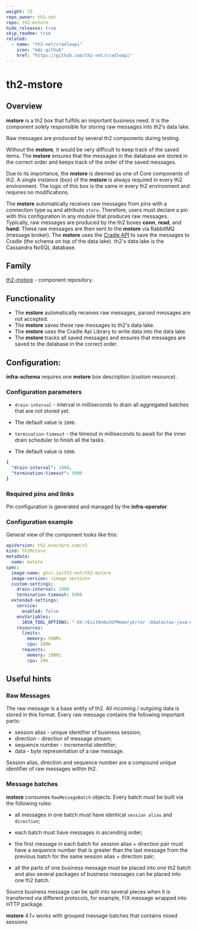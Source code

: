 ```yaml
---
weight: 15
repo_owner: th2-net
repo: th2-mstore
hide_releases: true
skip_readme: true
related:
  - name: "th2-net/cradleapi"
    icon: "mdi-github"
    href: "https://github.com/th2-net/cradleapi"
---
```


# th2-mstore

## Overview

**mstore** is a th2 box that fulfills an important business need.
It is the component solely responsible for storing raw messages into th2’s data lake. 

<notice info>
Raw messages are produced by several th2 components during testing. 
</notice>

Without the **mstore**, it would be very difficult to keep track of the saved items.
The **mstore** ensures that the messages in the database are stored in the correct order and keeps track of the order of the saved messages.

Due to its importance, the **mstore** is deemed as one of <term term="Core">Core</term> components of th2.
A single instance (box) of the **mstore** is always required in every th2 environment.
The logic of this box is the same in every th2 environment and requires no modifications.

The **mstore** automatically receives raw messages from pins with a connection type `mq` and attribute `store`.
Therefore, users must declare a pin with this configuration in any module that produces raw messages.
Typically, raw messages are produced by the th2 boxes **conn**, **read**, and **hand**.
These raw messages are then sent to the **mstore** via RabbitMQ (message broker).
The **mstore** uses the [Cradle API](https://github.com/th2-net/cradleapi) to save the messages to <term term="Cradle">Cradle</term> (the schema on top of the data lake). th2's data lake is the Cassandra NoSQL database. 

## Family

 [th2-mstore](https://github.com/th2-net/th2-mstore) - component repository.

## Functionality
- The **mstore** automatically receives raw messages, parsed messages are not accepted. 
- The **mstore** saves these raw messages to th2's data lake.
- The **mstore** uses the Cradle Api Library to write data into the data lake.
- The **mstore** tracks all saved messages and ensures that messages are saved to the database in the correct order.

## Configuration:

**infra-schema** requires one **mstore** box description (custom resource).

### Configuration parameters

- `drain-interval` - interval in milliseconds to drain all aggregated batches that are not stored yet. 
- The default value is `1000`.

- `termination-timeout` - the timeout in milliseconds to await for the inner drain scheduler to finish all the tasks. 
- The default value is `5000`.

```yaml
{
  "drain-interval": 1000,
  "termination-timeout": 5000
}
```

### Required pins and links
Pin configuration is generated and managed by the **infra-operator**.


### Configuration example

General view of the component looks like this:

```yaml
apiVersion: th2.exactpro.com/v1
kind: Th2Mstore
metadata:
  name: mstore
spec:
  image-name: ghcr.io/th2-net/th2-mstore
  image-version: <image version>
  custom-settings:
    drain-interval: 1000
    termination-timeout: 5000
  extended-settings:
    service:
      enabled: false
    envVariables:
      JAVA_TOOL_OPTIONS: "-XX:+ExitOnOutOfMemoryError -Ddatastax-java-driver.advanced.connection.init-query-timeout=\"5000 milliseconds\""
    resources:
      limits:
        memory: 500Mi
        cpu: 200m
      requests:
        memory: 100Mi
        cpu: 20m
```

## Useful hints

### Raw Messages
The raw message is a base entity of th2.
All incoming / outgoing data is stored in this format.
Every raw message contains the following important parts:​

- session alias - unique identifier of business session;
- direction - <term term="direction">direction</term> of message stream;
- sequence number - incremental identifier;
- data - byte representation of a raw message.

Session alias, direction and sequence number are a compound unique identifier of raw messages within th2.

### Message batches

**mstore** consumes `RawMessageBatch` objects. 
Every batch must be built via the following rules:

- all messages in one batch must have identical `session alias` and `direction`;

- each batch must have messages in ascending order;

- the first message in each batch for session alias + direction pair must have a sequence number that is greater than the last message from the previous batch for the same session alias + direction pair;

- all the parts of one business message must be placed into one th2 batch and also several packages of business messages can be placed into one th2 batch.

<notice note>

Source business message can be split into several pieces when it is transferred via different protocols, for example, FIX message wrapped into HTTP package.

</notice>

<notice note>

**mstore** 4.1+ works with grouped message batches that contains mixed sessions

</notice>
